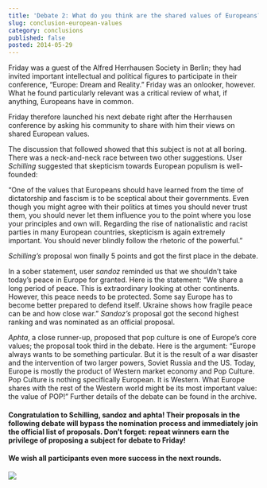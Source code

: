 ```yaml
---
title: 'Debate 2: What do you think are the shared values of Europeans?'
slug: conclusion-european-values
category: conclusions
published: false
posted: 2014-05-29
---
```


Friday was a guest of the Alfred Herrhausen Society in Berlin; they had invited important intellectual and political figures to participate in their conference, “Europe: Dream and Reality.” Friday was an onlooker, however. What he found particularly relevant was a critical review of what, if anything, Europeans have in common. 

Friday therefore launched his next debate right after the Herrhausen conference by asking his community to share with him their views on shared European values.

The discussion that followed showed that this subject is not at all boring. 
There was a neck-and-neck race between two other suggestions. User _Schilling_ suggested that skepticism towards European populism is well-founded:

“One of the values that Europeans should have learned from the time of dictatorship and fascism is to be sceptical about their governments. Even though you might agree with their politics at times you should never trust them, you should never let them influence you to the point where you lose your principles and own will. Regarding the rise of nationalistic and racist parties in many European countries, skepticism is again extremely important. You should never blindly follow the rhetoric of the powerful.”

_Schilling’s_ proposal won finally 5 points and got the first place in the debate.


In a sober statement, user _sandoz_ reminded us that we shouldn’t take today’s peace in Europe for granted. Here is the statement:
“We share a long period of peace. This is extraordinary looking at other continents. However, this peace needs to be protected. Some say Europe has to become better prepared to defend itself. Ukraine shows how fragile peace can be and how close war.”
_Sandoz’s_ proposal got the second highest ranking  and was nominated as an official proposal. 

_Aphta_, a close runner-up, proposed that pop culture is one of Europe’s core values; the proposal took third in the debate.
Here is the argument: “Europe always wants to be something particular. But it is the result of a war disaster and the intervention of two larger powers, Soviet Russia and the US. Today, Europe is mostly the product of Western market economy and Pop Culture. Pop Culture is nothing specifically European. It is Western. What Europe shares with the rest of the Western world might be its most important value: the value of POP!”
Further details of the debate can be found in the archive.

#### Congratulation to Schilling, sandoz and aphta! Their proposals in the following debate will bypass the nomination process and immediately join the official list of proposals. Don’t forget: repeat winners earn the privilege of proposing a subject for debate to Friday!

#### We wish all participants even more success in the next rounds. 

![](https://s3-eu-west-1.amazonaws.com/lavapolis.bucket/lavapolis_media/Friday_DB2.jpg)
